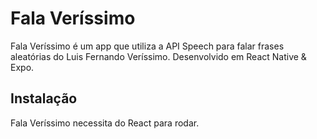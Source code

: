 # Fala Veríssimo

Fala Veríssimo é um  app que utiliza a API Speech para falar frases aleatórias do Luis Fernando Veríssimo.
Desenvolvido em React Native & Expo. 

## Instalação
Fala Veríssimo necessita do React para rodar.
